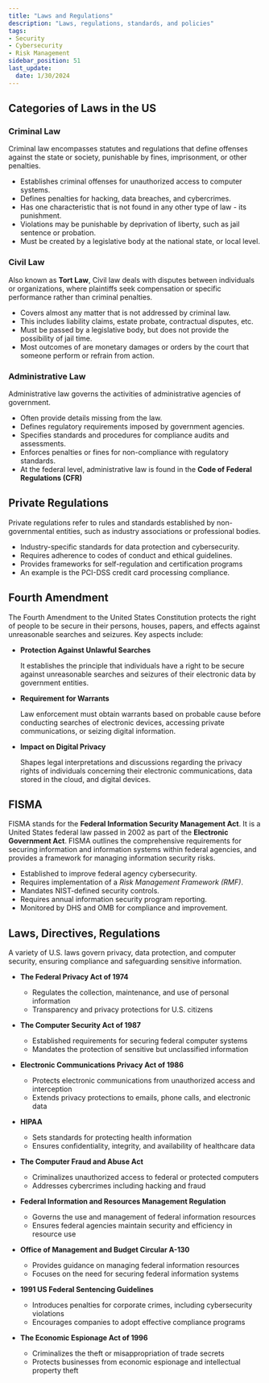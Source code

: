 ```yaml
---
title: "Laws and Regulations"
description: "Laws, regulations, standards, and policies"
tags: 
- Security
- Cybersecurity
- Risk Management
sidebar_position: 51
last_update:
  date: 1/30/2024
---
```



## Categories of Laws in the US  

### Criminal Law

Criminal law encompasses statutes and regulations that define offenses against the state or society, punishable by fines, imprisonment, or other penalties. 

- Establishes criminal offenses for unauthorized access to computer systems.
- Defines penalties for hacking, data breaches, and cybercrimes.
- Has one characteristic that is not found in any other type of law - its punishment.
- Violations may be punishable by deprivation of liberty, such as jail sentence or probation.
- Must be created by a legislative body at the national state, or local level.

### Civil Law

Also known as **Tort Law**, Civil law deals with disputes between individuals or organizations, where plaintiffs seek compensation or specific performance rather than criminal penalties. 

- Covers almost any matter that is not addressed by criminal law.
- This includes liability claims, estate probate, contractual disputes, etc.
- Must be passed by a legislative body, but does not provide the possibility of jail time.
- Most outcomes of are monetary damages or orders by the court that someone perform or refrain from action.


### Administrative Law

Administrative law governs the activities of administrative agencies of government. 

- Often provide details missing from the law.
- Defines regulatory requirements imposed by government agencies.
- Specifies standards and procedures for compliance audits and assessments.
- Enforces penalties or fines for non-compliance with regulatory standards.
- At the federal level, administrative law is found in the **Code of Federal Regulations (CFR)**

## Private Regulations

Private regulations refer to rules and standards established by non-governmental entities, such as industry associations or professional bodies. 

- Industry-specific standards for data protection and cybersecurity.
- Requires adherence to codes of conduct and ethical guidelines.
- Provides frameworks for self-regulation and certification programs
- An example is the PCI-DSS credit card processing compliance.

## Fourth Amendment

The Fourth Amendment to the United States Constitution protects the right of people to be secure in their persons, houses, papers, and effects against unreasonable searches and seizures. Key aspects include:

- **Protection Against Unlawful Searches** 
   
   It establishes the principle that individuals have a right to be secure against unreasonable searches and seizures of their electronic data by government entities.
  
- **Requirement for Warrants** 
  
  Law enforcement must obtain warrants based on probable cause before conducting searches of electronic devices, accessing private communications, or seizing digital information.
  
- **Impact on Digital Privacy** 
  
  Shapes legal interpretations and discussions regarding the privacy rights of individuals concerning their electronic communications, data stored in the cloud, and digital devices.

## FISMA

FISMA stands for the **Federal Information Security Management Act**. It is a United States federal law passed in 2002 as part of the **Electronic Government Act**. FISMA outlines the comprehensive requirements for securing information and information systems within federal agencies, and provides a framework for managing information security risks.

- Established to improve federal agency cybersecurity.
- Requires implementation of a *Risk Management Framework (RMF)*.
- Mandates NIST-defined security controls.
- Requires annual information security program reporting.
- Monitored by DHS and OMB for compliance and improvement.

## Laws, Directives, Regulations 

A variety of U.S. laws govern privacy, data protection, and computer security, ensuring compliance and safeguarding sensitive information.

- **The Federal Privacy Act of 1974**
  - Regulates the collection, maintenance, and use of personal information
  - Transparency and privacy protections for U.S. citizens

- **The Computer Security Act of 1987**
  - Established requirements for securing federal computer systems
  - Mandates the protection of sensitive but unclassified information

- **Electronic Communications Privacy Act of 1986**
  - Protects electronic communications from unauthorized access and interception
  - Extends privacy protections to emails, phone calls, and electronic data

- **HIPAA**
  - Sets standards for protecting health information
  - Ensures confidentiality, integrity, and availability of healthcare data

- **The Computer Fraud and Abuse Act**
  - Criminalizes unauthorized access to federal or protected computers
  - Addresses cybercrimes including hacking and fraud

- **Federal Information and Resources Management Regulation**
  - Governs the use and management of federal information resources
  - Ensures federal agencies maintain security and efficiency in resource use

- **Office of Management and Budget Circular A-130**
  - Provides guidance on managing federal information resources
  - Focuses on the need for securing federal information systems

- **1991 US Federal Sentencing Guidelines**
  - Introduces penalties for corporate crimes, including cybersecurity violations
  - Encourages companies to adopt effective compliance programs

- **The Economic Espionage Act of 1996**
  - Criminalizes the theft or misappropriation of trade secrets
  - Protects businesses from economic espionage and intellectual property theft
